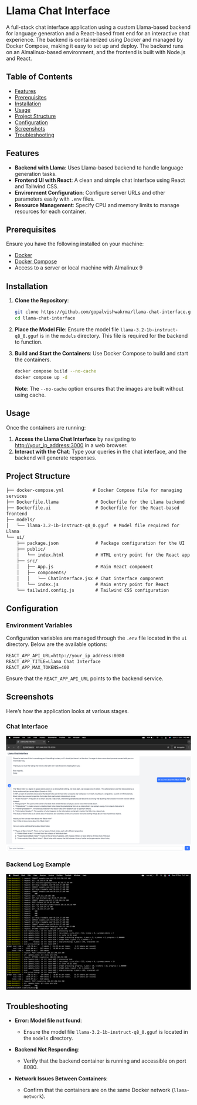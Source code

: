 # Llama Chat Interface

A full-stack chat interface application using a custom Llama-based backend for language generation and a React-based front end for an interactive chat experience. The backend is containerized using Docker and managed by Docker Compose, making it easy to set up and deploy. The backend runs on an Almalinux-based environment, and the frontend is built with Node.js and React.

## Table of Contents
- [Features](#features)
- [Prerequisites](#prerequisites)
- [Installation](#installation)
- [Usage](#usage)
- [Project Structure](#project-structure)
- [Configuration](#configuration)
- [Screenshots](#screenshots)
- [Troubleshooting](#troubleshooting)

## Features
- **Backend with Llama**: Uses Llama-based backend to handle language generation tasks.
- **Frontend UI with React**: A clean and simple chat interface using React and Tailwind CSS.
- **Environment Configuration**: Configure server URLs and other parameters easily with `.env` files.
- **Resource Management**: Specify CPU and memory limits to manage resources for each container.
  
## Prerequisites
Ensure you have the following installed on your machine:
- [Docker](https://www.docker.com)
- [Docker Compose](https://docs.docker.com/compose/)
- Access to a server or local machine with Almalinux 9

## Installation

1. **Clone the Repository**:
   ```bash
   git clone https://github.com/gopalvishwakrma/llama-chat-interface.git
   cd llama-chat-interface
   ```

2. **Place the Model File**:
   Ensure the model file `llama-3.2-1b-instruct-q8_0.gguf` is in the `models` directory. This file is required for the backend to function.

3. **Build and Start the Containers**:
   Use Docker Compose to build and start the containers.
   ```bash
   docker compose build --no-cache
   docker compose up -d
   ```

   **Note**: The `--no-cache` option ensures that the images are built without using cache.

## Usage
Once the containers are running:
1. **Access the Llama Chat Interface** by navigating to [http://your_ip_address:3000](http://your_ip_address:3000) in a web browser.
2. **Interact with the Chat**: Type your queries in the chat interface, and the backend will generate responses.

## Project Structure
```plaintext
├── docker-compose.yml           # Docker Compose file for managing services
├── Dockerfile.llama              # Dockerfile for the Llama backend
├── Dockerfile.ui                 # Dockerfile for the React-based frontend
├── models/
│   └── llama-3.2-1b-instruct-q8_0.gguf  # Model file required for Llama
└── ui/
    ├── package.json              # Package configuration for the UI
    ├── public/
    │   └── index.html            # HTML entry point for the React app
    ├── src/
    │   ├── App.js                # Main React component
    │   ├── components/
    │   │   └── ChatInterface.jsx # Chat interface component
    │   └── index.js              # Main entry point for React
    └── tailwind.config.js        # Tailwind CSS configuration
```

## Configuration
### Environment Variables
Configuration variables are managed through the `.env` file located in the `ui` directory. Below are the available options:

```plaintext
REACT_APP_API_URL=http://your_ip_address:8080
REACT_APP_TITLE=Llama Chat Interface
REACT_APP_MAX_TOKENS=400
```

Ensure that the `REACT_APP_API_URL` points to the backend service.

## Screenshots
Here’s how the application looks at various stages.

### Chat Interface
![Chat Interface](assets/Interface-screenshot.png)

### Backend Log Example
![Backend Logs](assets/Backend-screenshot.png)

## Troubleshooting

- **Error: Model file not found**:
  - Ensure the model file `llama-3.2-1b-instruct-q8_0.gguf` is located in the `models` directory.

- **Backend Not Responding**:
  - Verify that the backend container is running and accessible on port 8080.

- **Network Issues Between Containers**:
  - Confirm that the containers are on the same Docker network (`llama-network`).

